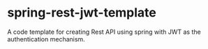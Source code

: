 # spring-rest-jwt-template

A code template for creating Rest API using spring with JWT as the authentication mechanism.
